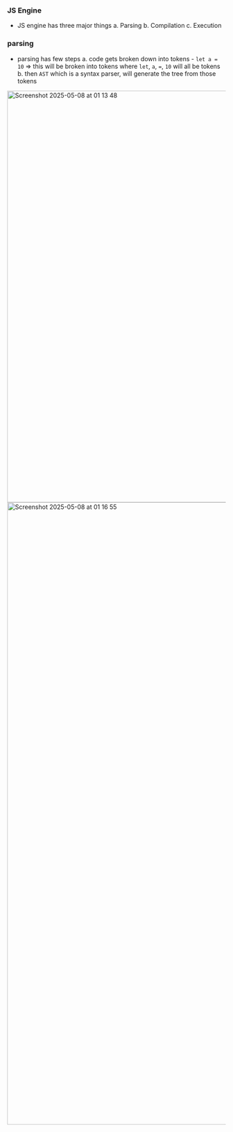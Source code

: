 ### JS Engine

- JS engine has three major things
    a. Parsing
    b. Compilation
    c. Execution

### parsing
- parsing has few steps
    a. code gets broken down into tokens
      - `let a = 10` => this will be broken into tokens where `let`, `a`, `=`, `10` will all be tokens
    b. then `AST` which is a syntax parser, will generate the tree from those tokens

<img width="947" alt="Screenshot 2025-05-08 at 01 13 48" src="https://github.com/user-attachments/assets/592d281b-6b0f-4569-95e8-38e6550e9b66" />

<img width="1432" alt="Screenshot 2025-05-08 at 01 16 55" src="https://github.com/user-attachments/assets/38c366c9-ef64-46bd-bd4b-0de3f4764ae4" />
